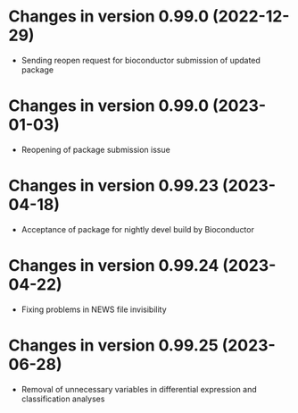 # Changes in version 0.99.0 (2022-12-29)
+ Sending reopen request for bioconductor submission of updated package

# Changes in version 0.99.0 (2023-01-03)
+ Reopening of package submission issue

# Changes in version 0.99.23 (2023-04-18)
+ Acceptance of package for nightly devel build by Bioconductor

# Changes in version 0.99.24 (2023-04-22)
+ Fixing problems in NEWS file invisibility

# Changes in version 0.99.25 (2023-06-28)
+ Removal of unnecessary variables in differential expression and classification analyses